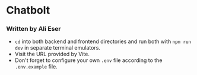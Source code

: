 # Chatbolt

### Written by Ali Eser

- `cd` into both backend and frontend directories and run both with `npm run dev` in separate terminal emulators.
- Visit the URL provided by Vite.
- Don't forget to configure your own `.env` file according to the `.env.example` file.
